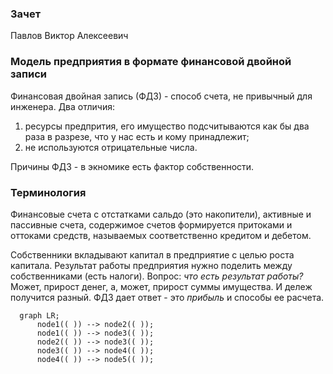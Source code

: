 ### Зачет

Павлов Виктор Алексеевич

### Модель предприятия в формате финансовой двойной записи

Финансовая двойная запись (ФДЗ) - способ счета, не привычный для инженера. Два отличия:
1) ресурсы предпрития, его имущество подсчитываются как бы два раза в разрезе, что у нас есть и кому принадлежит;
2) не используются отрицательные числа.

Причины ФДЗ - в экномике есть фактор собственности.


### Терминология 

Финансовые счета с отстатками сальдо (это накопители), активные и пассивные счета, содержимое счетов формируется притоками и оттоками средств, называемых соответственно кредитом и дебетом.

Собственники вкладывают капитал в предприятие с целью роста капитала. Результат работы предприятия нужно поделить между собственниками (есть налоги). Вопрос: *что есть результат работы?* Может, прирост денег, а, может, прирост суммы имущества. И дележ получится разный. ФДЗ дает ответ - это *прибыль* и способы ее расчета.


```mermaid
  graph LR;
      node1(( )) --> node2(( ));
      node1(( )) --> node3(( ));
      node2(( )) --> node3(( ));
      node3(( )) --> node4(( ));
      node4(( )) --> node5(( ));
```